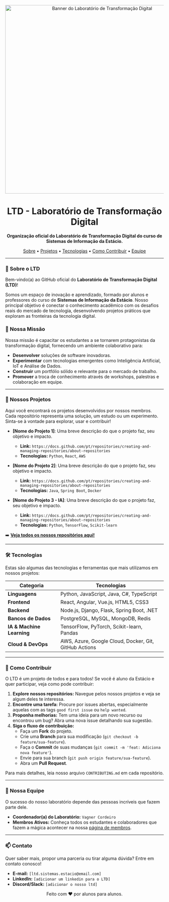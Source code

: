 <p align="center">
  <img src="https://github.com/user-attachments/assets/017f4b11-9016-45aa-ab0f-834e9f6e768c" alt="Banner do Laboratório de Transformação Digital" width="600"/>

<h1 align="center">
  LTD - Laboratório de Transformação Digital
</h1>

<p align="center">
  <strong>Organização oficial do Laboratório de Transformação Digital do curso de Sistemas de Informação da Estácio.</strong>
</p>

<p align="center">
  <a href="#-sobre-o-ltd">Sobre</a> •
  <a href="#-nossos-projetos">Projetos</a> •
  <a href="#-tecnologias">Tecnologias</a> •
  <a href="#-como-contribuir">Como Contribuir</a> •
  <a href="#-nossa-equipe">Equipe</a>
</p>

---

### 👋 Sobre o LTD

Bem-vindo(a) ao GitHub oficial do **Laboratório de Transformação Digital (LTD)**!

Somos um espaço de inovação e aprendizado, formado por alunos e professores do curso de **Sistemas de Informação da Estácio**. Nosso principal objetivo é conectar o conhecimento acadêmico com os desafios reais do mercado de tecnologia, desenvolvendo projetos práticos que exploram as fronteiras da tecnologia digital.

### 🚀 Nossa Missão

Nossa missão é capacitar os estudantes a se tornarem protagonistas da transformação digital, fornecendo um ambiente colaborativo para:
- **Desenvolver** soluções de software inovadoras.
- **Experimentar** com tecnologias emergentes como Inteligência Artificial, IoT e Análise de Dados.
- **Construir** um portfólio sólido e relevante para o mercado de trabalho.
- **Promover** a troca de conhecimento através de workshops, palestras e colaboração em equipe.

---

### 📂 Nossos Projetos

Aqui você encontrará os projetos desenvolvidos por nossos membros. Cada repositório representa uma solução, um estudo ou um experimento. Sinta-se à vontade para explorar, usar e contribuir!

- **[Nome do Projeto 1]**: Uma breve descrição do que o projeto faz, seu objetivo e impacto.
  - **Link:** `https://docs.github.com/pt/repositories/creating-and-managing-repositories/about-repositories`
  - **Tecnologias:** `Python`, `React`, `AWS`

- **[Nome do Projeto 2]**: Uma breve descrição do que o projeto faz, seu objetivo e impacto.
  - **Link:** `https://docs.github.com/pt/repositories/creating-and-managing-repositories/about-repositories`
  - **Tecnologias:** `Java`, `Spring Boot`, `Docker`

- **[Nome do Projeto 3 - IA]**: Uma breve descrição do que o projeto faz, seu objetivo e impacto.
  - **Link:** `https://docs.github.com/pt/repositories/creating-and-managing-repositories/about-repositories`
  - **Tecnologias:** `Python`, `TensorFlow`, `Scikit-learn`

➡️ **[Veja todos os nossos repositórios aqui!](https://github.com/orgs/ltd-2025-02/repositories)**

---

### 🛠️ Tecnologias

Estas são algumas das tecnologias e ferramentas que mais utilizamos em nossos projetos:

| Categoria | Tecnologias |
|---|---|
| **Linguagens** | Python, JavaScript, Java, C#, TypeScript |
| **Frontend** | React, Angular, Vue.js, HTML5, CSS3 |
| **Backend** | Node.js, Django, Flask, Spring Boot, .NET |
| **Bancos de Dados** | PostgreSQL, MySQL, MongoDB, Redis |
| **IA & Machine Learning** | TensorFlow, PyTorch, Scikit-learn, Pandas |
| **Cloud & DevOps** | AWS, Azure, Google Cloud, Docker, Git, GitHub Actions |

---

### 🤝 Como Contribuir

O LTD é um projeto de todos e para todos! Se você é aluno da Estácio e quer participar, veja como pode contribuir:

1.  **Explore nossos repositórios:** Navegue pelos nossos projetos e veja se algum deles te interessa.
2.  **Encontre uma tarefa:** Procure por issues abertas, especialmente aquelas com as tags `good first issue` ou `help wanted`.
3.  **Proponha melhorias:** Tem uma ideia para um novo recurso ou encontrou um bug? Abra uma nova issue detalhando sua sugestão.
4.  **Siga o fluxo de contribuição:**
    - Faça um **Fork** do projeto.
    - Crie uma **Branch** para sua modificação (`git checkout -b feature/sua-feature`).
    - Faça o **Commit** de suas mudanças (`git commit -m 'feat: Adiciona nova feature'`).
    - Envie para sua branch (`git push origin feature/sua-feature`).
    - Abra um **Pull Request**.

Para mais detalhes, leia nosso arquivo `CONTRIBUTING.md` em cada repositório.

---

### 👥 Nossa Equipe

O sucesso do nosso laboratório depende das pessoas incríveis que fazem parte dele.

- **Coordenador(a) do Laboratório:** `Vagner Cordeiro`
- **Membros Ativos:** Conheça todos os estudantes e colaboradores que fazem a mágica acontecer na nossa [página de membros](https://www.ltdestacio.com.br/).

---

### 📫 Contato

Quer saber mais, propor uma parceria ou tirar alguma dúvida? Entre em contato conosco!

- **E-mail:** `[ltd.sistemas.estacio@email.com]`
- **LinkedIn:** `[adicionar um linkedin para o LTD]`
- **Discord/Slack:** `[adicionar o nosso ltd]`

<p align="center">
  Feito com ❤️ por alunos para alunos.
</p>
